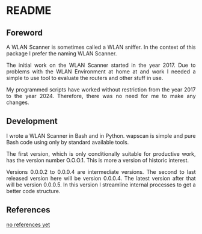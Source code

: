 # README

## Foreword

<p align="justify">A WLAN Scanner is sometimes called a WLAN sniffer. In the context of this package I prefer the naming WLAN Scanner.</p>

<p align="justify">The initial work on the WLAN Scanner started in the year 2017. Due to problems with the WLAN Environment at home at and work I needed a simple to use tool to evaluate the routers and other stuff in use.</p>

<p align="justify">My programmed scripts have worked without restriction from the year 2017 to the year 2024. Therefore, there was no need for me to make any changes.</p>

## Development

<p align="justify">I wrote a WLAN Scanner in Bash and in Python. wapscan is simple and pure Bash code using only by standard available tools.</p>

<p align="justify">The first version, which is only conditionally suitable for productive work, has the version number O.O.O.1. This is more a version of historic interest.</p>

<p align="justify">Versions 0.0.0.2 to 0.0.0.4 are intermediate versions. The second to last released version here will be version 0.0.0.4. The latest version after that will be version 0.0.0.5. In this version I streamline internal processes to get a better code structure.</p>

## References

[no references yet
](https://launchpad.net/~zentrocdot/+archive/ubuntu/wapscan-cli/+packages)
<p align="justify"></p>

<p align="justify"></p>

<p align="justify"></p>
